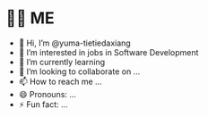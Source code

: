 # 👩‍🦰 ME
- 👋 Hi, I’m @yuma-tietiedaxiang
- 👀 I’m interested in jobs in Software Development
- 🌱 I’m currently learning 
- 💞️ I’m looking to collaborate on ...
- 📫 How to reach me ...
- 😄 Pronouns: ...
- ⚡ Fun fact: ...

<!---
yuma-tietiedaxiang/yuma-tietiedaxiang is a ✨ special ✨ repository because its `README.md` (this file) appears on your GitHub profile.
You can click the Preview link to take a look at your changes.
--->
